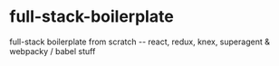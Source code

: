 # full-stack-boilerplate
full-stack boilerplate from scratch -- react, redux, knex, superagent & webpacky / babel stuff
